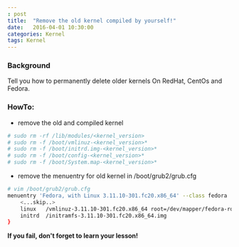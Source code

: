 ```yaml
---
: post
title:  "Remove the old kernel compiled by yourself!"
date:   2016-04-01 10:30:00
categories: Kernel
tags: Kernel
---
```

### Background

Tell you how to permanently delete older kernels On RedHat, CentOs and Fedora.

### HowTo:

- remove the old and compiled kernel

```sh
# sudo rm -rf /lib/modules/<kernel_version>
# sudo rm -f /boot/vmlinuz-<kernel_version>*
# sudo rm -f /boot/initrd.img-<kernel_version>*
# sudo rm -f /boot/config-<kernel_version>*
# sudo rm -f /boot/System.map-<kernel_version>*
```

- remove the menuentry for old kernel in /boot/grub2/grub.cfg

```sh
# vim /boot/grub2/grub.cfg
menuentry 'Fedora, with Linux 3.11.10-301.fc20.x86_64' --class fedora ... {
    <...skip..>
    linux   /vmlinuz-3.11.10-301.fc20.x86_64 root=/dev/mapper/fedora-root ro rd.lvm.lv=fedora/swap vconsole.font=latarcyrheb-sun16 rd.lvm.lv=fedora/root rhgb quiet
    initrd  /initramfs-3.11.10-301.fc20.x86_64.img
}
```

**If you fail, don't forget to learn your lesson!**

